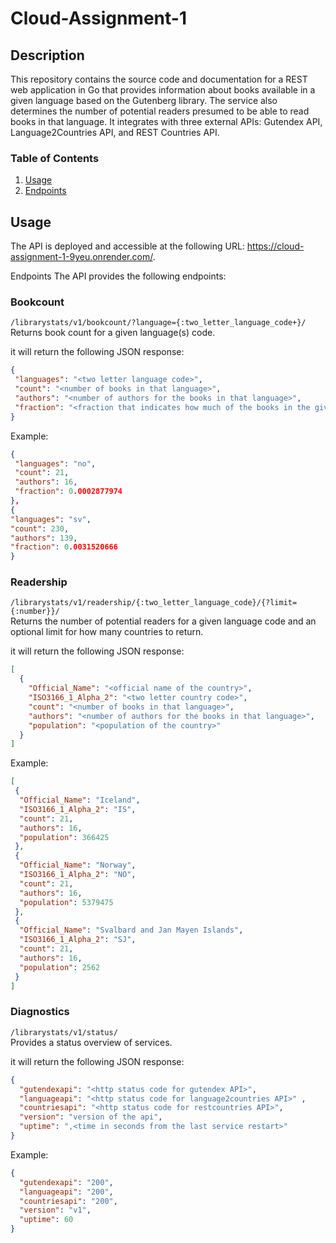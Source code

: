 # Cloud-Assignment-1

## Description
This repository contains the source code and documentation for a REST web application in Go that provides information about books available in a given language based on the Gutenberg library. The service also determines the number of potential readers presumed to be able to read books in that language. It integrates with three external APIs: Gutendex API, Language2Countries API, and REST Countries API.

### Table of Contents
1. [Usage](Usage) 
2. [Endpoints](Endpoints)


## Usage
The API is deployed and accessible at the following URL: https://cloud-assignment-1-9yeu.onrender.com/.

Endpoints
The API provides the following endpoints:

### Bookcount
`/librarystats/v1/bookcount/?language={:two_letter_language_code+}/`<br> 
Returns book count for a given language(s) code.

it will return the following JSON response:
```json
{
 "languages": "<two letter language code>",
 "count": "<number of books in that language>",
 "authors": "<number of authors for the books in that language>",
 "fraction": "<fraction that indicates how much of the books in the given language contribute to the total number of books available in Gutendex>"
}
```
Example:
```json
{
 "languages": "no",
 "count": 21,
 "authors": 16,
 "fraction": 0.0002877974
},
{
"languages": "sv",
"count": 230,
"authors": 139,
"fraction": 0.0031520666
}
```
### Readership
`/librarystats/v1/readership/{:two_letter_language_code}/{?limit={:number}}/`<br>
 Returns the number of potential readers for a given language code and an optional limit for how many countries to return.

it will return the following JSON response:
```json
[
  {
    "Official_Name": "<official name of the country>",
    "ISO3166_1_Alpha_2": "<two letter country code>",
    "count": "<number of books in that language>",
    "authors": "<number of authors for the books in that language>",
    "population": "<population of the country>"
  }
]
``` 

Example:
```json
[
 {
  "Official_Name": "Iceland",
  "ISO3166_1_Alpha_2": "IS",
  "count": 21,
  "authors": 16,
  "population": 366425
 },
 {
  "Official_Name": "Norway",
  "ISO3166_1_Alpha_2": "NO",
  "count": 21,
  "authors": 16,
  "population": 5379475
 },
 {
  "Official_Name": "Svalbard and Jan Mayen Islands",
  "ISO3166_1_Alpha_2": "SJ",
  "count": 21,
  "authors": 16,
  "population": 2562
 }
]
```
### Diagnostics
`/librarystats/v1/status/`<br>
Provides a status overview of services.

it will return the following JSON response:
```json
{
  "gutendexapi": "<http status code for gutendex API>",
  "languageapi": "<http status code for language2countries API>" , 
  "countriesapi": "<http status code for restcountries API>",
  "version": "version of the api",
  "uptime": ",<time in seconds from the last service restart>"
}
```
Example:
```json
{
  "gutendexapi": "200",
  "languageapi": "200",
  "countriesapi": "200",
  "version": "v1",
  "uptime": 60
}
```
